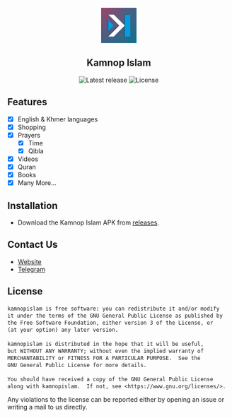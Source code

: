 <p align="center">
  <img src="./assets/images/logo.png" alt="Kamnop Islam" width="80" height="80"/>
</p

<center><h2 align="center"><b>Kamnop Islam</b></h2></center>

<p align="center">
<!-- Latest release -->
<img src="https://img.shields.io/github/v/release/R4wand-krd/com_kamnopislam?include_prereleases&amp;label=latest%20release" alt="Latest release">
<!-- License -->
<img src="https://img.shields.io/badge/License-GPLv3-blue.svg" alt="License"></p>

## Features

- [x] English & Khmer languages
- [x] Shopping
- [x] Prayers
    - [x] Time
    - [x] Qibla
- [x] Videos
- [x] Quran
- [x] Books
- [x] Many More...

## Installation

- Download the Kamnop Islam APK
  from [releases](https://github.com/R4wand-krd/com_kamnopislam/releases).

## Contact Us

- [Website](https://kamnopislam.blogspot.com/)
- [Telegram](https://t.me/YouShow)

## License

```
kamnopislam is free software: you can redistribute it and/or modify
it under the terms of the GNU General Public License as published by
the Free Software Foundation, either version 3 of the License, or
(at your option) any later version.

kamnopislam is distributed in the hope that it will be useful,
but WITHOUT ANY WARRANTY; without even the implied warranty of
MERCHANTABILITY or FITNESS FOR A PARTICULAR PURPOSE.  See the
GNU General Public License for more details.

You should have received a copy of the GNU General Public License
along with kamnopislam.  If not, see <https://www.gnu.org/licenses/>.
```

Any violations to the license can be reported either by opening an issue or writing a mail to us
directly.
